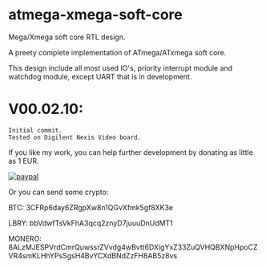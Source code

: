 # atmega-xmega-soft-core

 Mega/Xmega soft core RTL design.

 A preety complete implementation of ATmega/ATxmega soft core.

 This design include all most used IO's, priority interrupt module and watchdog module, except UART that is in development.

 # V00.02.10:

 ```
 Initial commit.
 Tested on Digilent Nexis Video board.
 ```

  If you like my work, you can help further development by donating as little as 1 EUR.
  
 [![paypal](https://www.paypalobjects.com/en_US/i/btn/btn_donateCC_LG.gif)](https://www.paypal.com/cgi-bin/webscr?cmd=_s-xclick&hosted_button_id=CZM6JXDVMFXHS&source=url)

 Or you can send some crypto:

 BTC: 3CFRp6day6ZRgpXw8n1QGvXfmk5gf8XK3e

 LBRY: bbVdwfTsVkFhA3qcq2znyD7juuuDnUdMT1

 MONERO: 8ALzMJESPVrdCmrQuwssrZVvdg4wBvtt6DXigYxZ33ZuQVHQBXNpHpoCZVR4smKLHhYPsSgsH4BvYCXdBNdZzFH8AB5z8vs
